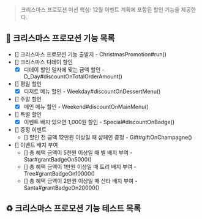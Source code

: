 > 크리스마스 프로모션 미션 핵심: 12월 이벤트 계획에 포함된 할인 기능을 제공한다.

## 🎄 크리스마스 프로모션 기능 목록

- [] 크리스마스 프로모션 기능 출발지 - ChristmasPromotion#run()
- [] 크리스마스 디데이 할인
    - [x] 디데이 할인 일자에 맞는 금액 할인 - D_Day#discountOnTotalOrderAmount()
- [] 평일 할인
    - [x] 디저트 메뉴 할인 - Weekday#discountOnDessertMenu()
- [] 주말 할인
    - [x] 메인 메뉴 할인 - Weekend#discountOnMainMenu()
- [] 특별 할인
    - [x] 이벤트 배지 있으면 1,000원 할인 - Special#discountOnBadge()
- [] 증정 이벤트
    - [] 할인 전 금액 12만원 이상일 때 샴페인 증정 - Gift#giftOnChampagne()
- [] 이벤트 배지 부여
    - [] 총 혜택 금액이 5천원 이상일 때 별 배지 부여 - Star#grantBadgeOn5000()
    - [] 총 혜택 금액이 1만원 이상일 때 트리 배지 부여 - Tree#grantBadgeOn10000()
    - [] 총 혜택 금액이 2만원 이상일 때 산타 배지 부여 - Santa#grantBadgeOn20000()

## ♻️ 크리스마스 프로모션 기능 테스트 목록